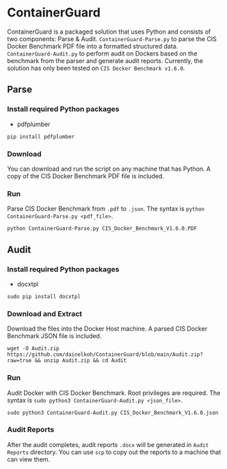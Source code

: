# ContainerGuard
ContainerGuard is a packaged solution that uses Python and consists of two components: Parse & Audit.
`ContainerGuard-Parse.py` to parse the CIS Docker Benchmark PDF file into a formatted structured data. 
`ContainerGuard-Audit.py` to perform audit on Dockers based on the benchmark from the parser and generate audit reports. 
Currently, the solution has only been tested on `CIS Docker Benchmark v1.6.0`.

## Parse
### Install required Python packages
- pdfplumber
```
pip install pdfplumber
```

### Download
You can download and run the script on any machine that has Python. A copy of the CIS Docker Benchmark PDF file is included.

### Run
Parse CIS Docker Benchmark from `.pdf` to `.json`. The syntax is `python ContainerGuard-Parse.py <pdf_file>`.
```
python ContainerGuard-Parse.py CIS_Docker_Benchmark_V1.6.0.PDF
```

## Audit
### Install required Python packages
- docxtpl
```
sudo pip install docxtpl
```

### Download and Extract
Download the files into the Docker Host machine. A parsed CIS Docker Benchmark JSON file is included.
```
wget -O Audit.zip https://github.com/dainelkoh/ContainerGuard/blob/main/Audit.zip?raw=true && unzip Audit.zip && cd Audit
```

### Run
Audit Docker with CIS Docker Benchmark. Root privileges are required. The syntax is `sudo python3 ContainerGuard-Audit.py <json_file>`.
```
sudo python3 ContainerGuard-Audit.py CIS_Docker_Benchmark_V1.6.0.json
```

### Audit Reports
After the audit completes, audit reports `.docx` will be generated in `Audit Reports` directory. You can use `scp` to copy out the reports to a machine that can view them.
